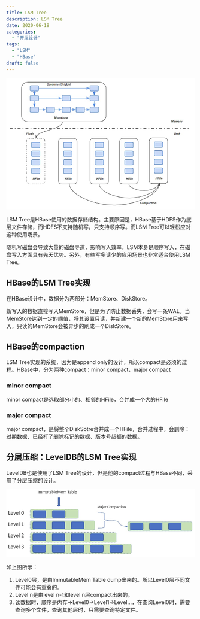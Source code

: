 ```yaml
---
title: LSM Tree
description: LSM Tree
date: 2020-06-18
categories:
  - "开发设计"
tags:
  - "LSM"
  - "HBase"
draft: false
---
```


![lsm_tree](https://raw.githubusercontent.com/hujianxin/pico/master/img/lsm_tree.png)
<!--more-->

LSM Tree是HBase使用的数据存储结构。主要原因是，HBase基于HDFS作为底层文件存储，而HDFS不支持随机写，只支持顺序写。而LSM Tree可以轻松应对这种使用场景。

随机写磁盘会导致大量的磁盘寻道，影响写入效率，LSM本身是顺序写入，在磁盘写入方面具有先天优势。另外，有些写多读少的应用场景也非常适合使用LSM Tree。

## HBase的LSM Tree实现
在HBase设计中，数据分为两部分：MemStore、DiskStore。

新写入的数据直接写入MemStore，但是为了防止数据丢失，会写一条WAL。当MemStore达到一定的阈值，将其设置只读，并新建一个新的MemStore用来写入，只读的MemStore会被异步的刷成一个DiskStore。

## HBase的compaction
LSM Tree实现的系统，因为是append only的设计，所以compact是必须的过程。HBase中，分为两种compact：minor compact，major compact

### minor compact
minor compact是选取部分小的、相邻的HFile，合并成一个大的HFile

### major compact
major compact，是将整个DiskSotre合并成一个HFile，合并过程中，会删除：过期数据、已经打了删除标记的数据、版本号超额的数据。

## 分层压缩：LevelDB的LSM Tree实现
LevelDB也是使用了LSM Tree的设计，但是他的compact过程与HBase不同，采用了分层压缩的设计。

![LSM_LEVEL](https://raw.githubusercontent.com/hujianxin/pico/master/img/LSM_LEVEL.png)

如上图所示：
1. Level0层，是由ImmutableMem Table dump出来的。所以Level0层不同文件可能会有重叠的。
2. Level n是由level n-1和level n层compact出来的。
3. 读数据时，顺序是内存->Level0->Level1->Level...，在查询Level0时，需要查询多个文件，查询其他层时，只需要查询特定文件。
